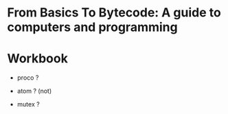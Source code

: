 # From Basics To Bytecode: A guide to computers and programming
# Workbook


- proco ?

- atom ? (not)

- mutex ?


